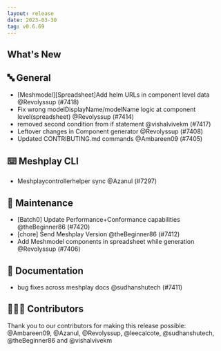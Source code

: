 ```yaml
---
layout: release
date: 2023-03-30
tag: v0.6.69
---
```


## What's New
## 🔤 General
- [Meshmodel][Spreadsheet]Add helm URLs in component level data @Revolyssup (#7418)
- Fix wrong modelDisplayName/modelName logic at component level(spreadsheet) @Revolyssup (#7414)
- removed second condition from if statement @vishalvivekm (#7417)
- Leftover changes in Component generator @Revolyssup (#7408)
- Updated CONTRIBUTING.md commands @Ambareen09 (#7405)

## ⌨️ Meshplay CLI

- Meshplaycontrollerhelper sync @Azanul (#7297)

## 🧰 Maintenance

- [Batch0] Update Performance+Conformance capabilities @theBeginner86 (#7420)
- [chore] Send Meshplay Version @theBeginner86 (#7412)
- Add Meshmodel components in spreadsheet while generation @Revolyssup (#7406)

## 📖 Documentation

- bug fixes across meshplay docs @sudhanshutech (#7411)

## 👨🏽‍💻 Contributors

Thank you to our contributors for making this release possible:
@Ambareen09, @Azanul, @Revolyssup, @leecalcote, @sudhanshutech, @theBeginner86 and @vishalvivekm
